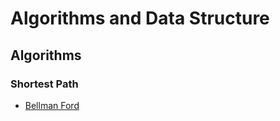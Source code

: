 # Algorithms and Data Structure
## Algorithms
### Shortest Path
- [Bellman Ford](https://github.com/DKNY1201/programming-python/blob/master/Graph/BellmanFord.py)
